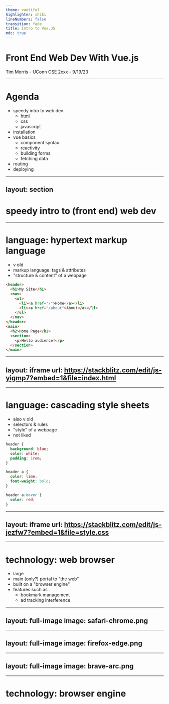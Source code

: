 ```yaml
---
theme: vuetiful
highlighter: shiki
lineNumbers: false
transition: fade
title: Intro to Vue.JS
mdc: true
---
```


<!-- markdownlint-disable-file -->

# Front End Web Dev With Vue.js

Tim Morris - UConn CSE 2xxx - 9/19/23

---

# Agenda

- speedy intro to web dev
  - html
  - css
  - javascript
- installation
- vue basics
  - component syntax
  - reactivity
  - building forms
  - fetching data
- routing
- deploying

---
layout: section
---

# speedy intro to (front end) web dev

---

# language: **h**yper**t**ext **m**arkup **l**anguage

- v old
- markup language: tags & attributes
- "structure & content" of a webpage

```html {all|1|9|2-8|5}
<header>
  <h1>My Site</h1>
  <nav>
    <ul>
      <li><a href="/">Home</a></li>
      <li><a href="/about">About</a></li>
    </ul>
  </nav>
</header>
<main>
  <h2>Home Page</h2>
  <section>
    <p>Hello audience!</p>
  </section>
</main>
```

---
layout: iframe
url: https://stackblitz.com/edit/js-yigmp7?embed=1&file=index.html
---

---

# language: **c**ascading **s**tyle **s**heets

- also v old
- selectors & rules
- "style" of a webpage
- not liked

```css {all|1|2|7|12}
header {
  background: blue;
  color: white;
  padding: 1rem;
}

header a {
  color: lime;
  font-weight: bold;
}

header a:hover {
  color: red;
}
```

---
layout: iframe
url: https://stackblitz.com/edit/js-jezfw7?embed=1&file=style.css
---

---

# technology: web browser

- large
- main (only?) portal to "the web"
- built on a "browser engine"
- features such as
  - bookmark management
  - ad tracking interference

---
layout: full-image
image: safari-chrome.png
---

---
layout: full-image
image: firefox-edge.png
---

---
layout: full-image
image: brave-arc.png
---


---

# technology: browser engine
